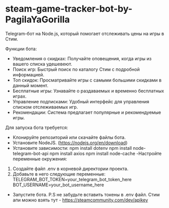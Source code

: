 # steam-game-tracker-bot-by-PagilaYaGorilla
Telegram-бот на Node.js, который помогает отслеживать цены на игры в Стим.

Функции бота:
- Уведомления о скидках: Получайте оповещения, когда игры из вашего списка удешевеют.
- Поиск игр: Быстрый поиск по каталогу Стим с подробной информацией.
- Топ скидок: Просматривайте игры с самыми большими скидками в данный момент.
- Бесплатные игры: Узнавайте о раздаваемых и временно бесплатных играх.
- Управление подписками: Удобный интерфейс для управления списком отслеживаемых игр.
- Рекомендации: Система предлагает популярные и рекомендуемые игры.

Для запуска бота требуется:
- Клонируйте репозиторий или скачайте файлы бота.
- Установите NodeJS. (https://nodejs.org/en/download)
- Установите зависимости:
  npm install dotenv
  npm install node-telegram-bot-api
  npm install axios
  npm install node-cache
-Настройте переменные окружения:
1. Создайте файл .env в корневой директории проекта.
2. Добавьте в него следующие переменные:
  TELEGRAM_BOT_TOKEN=your_telegram_bot_token_here
  BOT_USERNAME=your_bot_username_here
- Запустите бота.
P.S не забудьте вставить токены в .env файл.
Стим апи можно взять тут - https://steamcommunity.com/dev/apikey
